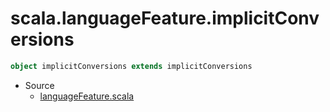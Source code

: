
#                  scala.languageFeature.implicitConversions                  #

```scala
object implicitConversions extends implicitConversions
```

* Source
  * [languageFeature.scala](https://github.com/scala/scala/tree/6d09a1ba5f/src/library/scala/languageFeature.scala#L1)

